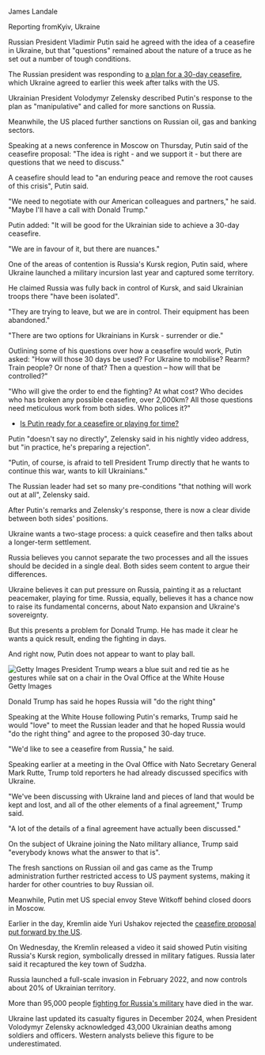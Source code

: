 James Landale

Reporting fromKyiv, Ukraine

Russian President Vladimir Putin said he agreed with the idea of a ceasefire in Ukraine, but that "questions" remained about the nature of a truce as he set out a number of tough conditions.

The Russian president was responding to [a plan for a 30-day ceasefire](https://www.bbc.co.uk/news/articles/c5y42125239o), which Ukraine agreed to earlier this week after talks with the US.

Ukrainian President Volodymyr Zelensky described Putin's response to the plan as "manipulative" and called for more sanctions on Russia.

Meanwhile, the US placed further sanctions on Russian oil, gas and banking sectors.

Speaking at a news conference in Moscow on Thursday, Putin said of the ceasefire proposal: "The idea is right - and we support it - but there are questions that we need to discuss."

A ceasefire should lead to "an enduring peace and remove the root causes of this crisis", Putin said.

"We need to negotiate with our American colleagues and partners," he said. "Maybe I'll have a call with Donald Trump."

Putin added: "It will be good for the Ukrainian side to achieve a 30-day ceasefire.

"We are in favour of it, but there are nuances."

One of the areas of contention is Russia's Kursk region, Putin said, where Ukraine launched a military incursion last year and captured some territory.

He claimed Russia was fully back in control of Kursk, and said Ukrainian troops there "have been isolated".

"They are trying to leave, but we are in control. Their equipment has been abandoned."

"There are two options for Ukrainians in Kursk - surrender or die."

Outlining some of his questions over how a ceasefire would work, Putin asked: "How will those 30 days be used? For Ukraine to mobilise? Rearm? Train people? Or none of that? Then a question – how will that be controlled?"

"Who will give the order to end the fighting? At what cost? Who decides who has broken any possible ceasefire, over 2,000km? All those questions need meticulous work from both sides. Who polices it?"

- [Is Putin ready for a ceasefire or playing for time?](https://www.bbc.co.uk/news/articles/cg70y3ydmdno)

Putin "doesn't say no directly", Zelensky said in his nightly video address, but "in practice, he's preparing a rejection".

"Putin, of course, is afraid to tell President Trump directly that he wants to continue this war, wants to kill Ukrainians."

The Russian leader had set so many pre-conditions "that nothing will work out at all", Zelensky said.

After Putin's remarks and Zelensky's response, there is now a clear divide between both sides' positions.

Ukraine wants a two-stage process: a quick ceasefire and then talks about a longer-term settlement.

Russia believes you cannot separate the two processes and all the issues should be decided in a single deal. Both sides seem content to argue their differences.

Ukraine believes it can put pressure on Russia, painting it as a reluctant peacemaker, playing for time. Russia, equally, believes it has a chance now to raise its fundamental concerns, about Nato expansion and Ukraine's sovereignty.

But this presents a problem for Donald Trump. He has made it clear he wants a quick result, ending the fighting in days.

And right now, Putin does not appear to want to play ball.

![Getty Images President Trump wears a blue suit and red tie as he gestures while sat on a chair in the Oval Office at the White House](https://ichef.bbci.co.uk/news/480/cpsprodpb/f08b/live/cd083c80-0053-11f0-b477-a50b7b3e27ff.jpg.webp)
Getty Images

Donald Trump has said he hopes Russia will "do the right thing"

Speaking at the White House following Putin's remarks, Trump said he would "love" to meet the Russian leader and that he hoped Russia would "do the right thing" and agree to the proposed 30-day truce.

"We'd like to see a ceasefire from Russia," he said.

Speaking earlier at a meeting in the Oval Office with Nato Secretary General Mark Rutte, Trump told reporters he had already discussed specifics with Ukraine.

"We've been discussing with Ukraine land and pieces of land that would be kept and lost, and all of the other elements of a final agreement," Trump said.

"A lot of the details of a final agreement have actually been discussed."

On the subject of Ukraine joining the Nato military alliance, Trump said "everybody knows what the answer to that is".

The fresh sanctions on Russian oil and gas came as the Trump administration further restricted access to US payment systems, making it harder for other countries to buy Russian oil.

Meanwhile, Putin met US special envoy Steve Witkoff behind closed doors in Moscow.

Earlier in the day, Kremlin aide Yuri Ushakov rejected the [ceasefire proposal put forward by the US](https://www.bbc.co.uk/news/articles/cx2x5l8nv3mo).

On Wednesday, the Kremlin released a video it said showed Putin visiting Russia's Kursk region, symbolically dressed in military fatigues. Russia later said it recaptured the key town of Sudzha.

Russia launched a full-scale invasion in February 2022, and now controls about 20% of Ukrainian territory.

More than 95,000 people [fighting for Russia's military](https://www.bbc.co.uk/news/articles/cgkm7lly61do) have died in the war.

Ukraine last updated its casualty figures in December 2024, when President Volodymyr Zelensky acknowledged 43,000 Ukrainian deaths among soldiers and officers. Western analysts believe this figure to be underestimated.